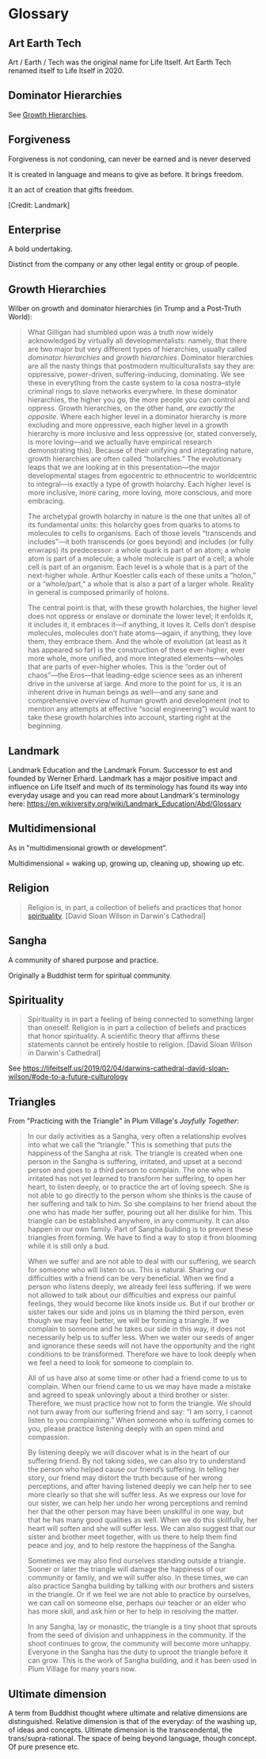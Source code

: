 # Glossary

## Art Earth Tech

Art / Earth / Tech was the original name for Life Itself. Art Earth Tech renamed itself to Life Itself in 2020.

## Dominator Hierarchies

See [Growth Hierarchies](#growth-hierarchies).

## Forgiveness

Forgiveness is not condoning, can never be earned and is never deserved

It is created in language and means to give as before. It brings freedom.

It an act of creation that gifts freedom.

[Credit: Landmark]

## Enterprise

A bold undertaking.

Distinct from the company or any other legal entity or group of people.

## Growth Hierarchies

Wilber on growth and dominator hierarchies (in Trump and a Post-Truth World):

> What Gilligan had stumbled upon was a truth now widely acknowledged by virtually all developmentalists: namely, that there are two major but very different types of hierarchies, usually called *dominator hierarchies* and *growth hierarchies*. Dominator hierarchies are all the nasty things that postmodern multiculturalists say they are: oppressive, power-driven, suffering-inducing, dominating. We see these in everything from the caste system to la cosa nostra–style criminal rings to slave networks everywhere. In these dominator hierarchies, the higher you go, the more people you can control and oppress. Growth hierarchies, on the other hand, *are exactly the opposite*. Where each higher level in a dominator hierarchy is more excluding and more oppressive, each higher level in a growth hierarchy is more inclusive and less oppressive (or, stated conversely, is more loving—and we actually have empirical research demonstrating this). Because of their unifying and integrating nature, growth hierarchies are often called “holarchies.” The evolutionary leaps that we are looking at in this presentation—the major developmental stages from egocentric to ethnocentric to worldcentric to integral—is exactly a type of growth holarchy. Each higher level is more inclusive, more caring, more loving, more conscious, and more embracing.
>
> The archetypal growth holarchy in nature is the one that unites all of its fundamental units: this holarchy goes from quarks to atoms to molecules to cells to organisms. Each of those levels “transcends and includes”—it both transcends (or goes beyond) and includes (or fully enwraps) its predecessor: a whole quark is part of an atom; a whole atom is part of a molecule; a whole molecule is part of a cell; a whole cell is part of an organism. Each level is a whole that is a part of the next-higher whole. Arthur Koestler calls each of these units a “holon,” or a “whole/part,” a whole that is also a part of a larger whole. Reality in general is composed primarily of holons.
>
> The central point is that, with these growth holarchies, the higher level does not oppress or enslave or dominate the lower level; it enfolds it, it includes it, it embraces it—if anything, it loves it. Cells don’t despise molecules, molecules don’t hate atoms—again, if anything, they love them, they embrace them. And the whole of evolution (at least as it has appeared so far) is the construction of these ever-higher, ever more whole, more unified, and more integrated elements—wholes that are parts of ever-higher wholes. This is the “order out of chaos”—the Eros—that leading-edge science sees as an inherent drive in the universe at large. And more to the point for us, it is an inherent drive in human beings as well—and any sane and comprehensive overview of human growth and development (not to mention any attempts at effective “social engineering”) would want to take these growth holarchies into account, starting right at the beginning.

## Landmark

Landmark Education and the Landmark Forum. Successor to est and founded by Werner Erhard. Landmark has a major positive impact and influence on Life Itself and much of its terminology has found its way into everyday usage and you can read more about Landmark's terminology here: https://en.wikiversity.org/wiki/Landmark_Education/Abd/Glossary

## Multidimensional

As in "multidimensional growth or development".

Multidimensional = waking up, growing up, cleaning up, showing up etc.

## Religion

> Religion is, in part, a collection of beliefs and practices that honor [spirituality](#Spirituality). [David Sloan Wilson in Darwin's Cathedral]

## Sangha

A community of shared purpose and practice.

Originally a Buddhist term for spiritual community.

## Spirituality

> Spirituality is in part a feeling of being connected to something larger than oneself. Religion is in part a collection of beliefs and practices that honor spirituality. A scientific theory that affirms these statements cannot be entirely hostile to religion. [David Sloan Wilson in Darwin's Cathedral]

See https://lifeitself.us/2019/02/04/darwins-cathedral-david-sloan-wilson/#ode-to-a-future-culturology

## Triangles

From "Practicing with the Triangle" in Plum Village's *Joyfully Together*:
 
> In our daily activities as a Sangha, very often a relationship evolves into what we call the “triangle.” This is something that puts the happiness of the Sangha at risk. The triangle is created when one person in the Sangha is suffering, irritated, and upset at a second person and goes to a third person to complain. The one who is irritated has not yet learned to transform her suffering, to open her heart, to listen deeply, or to practice the art of loving speech. She is not able to go directly to the person whom she thinks is the cause of her suffering and talk to him. So she complains to her friend about the one who has made her suffer, pouring out all her dislike for him. This triangle can be established anywhere, in any community. It can also happen in our own family. Part of Sangha building is to prevent these triangles from forming. We have to find a way to stop it from blooming while it is still only a bud.
> 
> When we suffer and are not able to deal with our suffering, we search for someone who will listen to us. This is natural. Sharing our difficulties with a friend can be very beneficial. When we find a person who listens deeply, we already feel less suffering. If we were not allowed to talk about our difficulties and express our painful feelings, they would become like knots inside us. But if our brother or sister takes our side and joins us in blaming the third person, even though we may feel better, we will be forming a triangle. If we complain to someone and he takes our side in this way, it does not necessarily help us to suffer less. When we water our seeds of anger and ignorance these seeds will not have the opportunity and the right conditions to be transformed. Therefore we have to look deeply when we feel a need to look for someone to complain to.
> 
> All of us have also at some time or other had a friend come to us to complain. When our friend came to us we may have made a mistake and agreed to speak unlovingly about a third brother or sister. Therefore, we must practice how not to form the triangle. We should not turn away from our suffering friend and say: “I am sorry, I cannot listen to you complaining.” When someone who is suffering comes to you, please practice listening deeply with an open mind and compassion.
> 
> By listening deeply we will discover what is in the heart of our suffering friend. By not taking sides, we can also try to understand the person who helped cause our friend’s suffering. In telling her story, our friend may distort the truth because of her wrong perceptions, and after having listened deeply we can help her to see more clearly so that she will suffer less. As we express our love for our sister, we can help her undo her wrong perceptions and remind her that the other person may have been unskillful in one way, but that he has many good qualities as well. When we do this skillfully, her heart will soften and she will suffer less. We can also suggest that our sister and brother meet together, with us there to help them find peace and joy, and to help restore the happiness of the Sangha.
> 
> Sometimes we may also find ourselves standing outside a triangle. Sooner or later the triangle will damage the happiness of our community or family, and we will suffer also. In these times, we can also practice Sangha building by talking with our brothers and sisters in the triangle. Or if we feel we are not able to practice by ourselves, we can call on someone else, perhaps our teacher or an elder who has more skill, and ask him or her to help in resolving the matter.
> 
> In any Sangha, lay or monastic, the triangle is a tiny shoot that sprouts from the seed of division and unhappiness in the community. If the shoot continues to grow, the community will become more unhappy. Everyone in the Sangha has the duty to uproot the triangle before it can grow. This is the work of Sangha building, and it has been used in Plum Village for many years now.

## Ultimate dimension

A term from Buddhist thought where ultimate and relative dimensions are distinguished. Relative dimension is that of the everyday: of the washing up, of ideas and concepts. Ultimate dimension is the transcendental, the trans/supra-rational. The space of being beyond language, though concept. Of pure presence etc.
